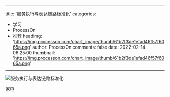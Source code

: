 
---
title: '服务执行与表达链路标准化'
categories: 
 - 学习
 - ProcessOn
 - 推荐
headimg: 'https://img.processon.com/chart_image/thumb/61b2f3de1efad46f57f6065a.png'
author: ProcessOn
comments: false
date: 2022-02-14 06:25:00
thumbnail: 'https://img.processon.com/chart_image/thumb/61b2f3de1efad46f57f6065a.png'
---

<div>   
<img class="thumb" alt="服务执行与表达链路标准化" src="https://img.processon.com/chart_image/thumb/61b2f3de1efad46f57f6065a.png" referrerpolicy="no-referrer">
<p>家电</p>  
</div>
            